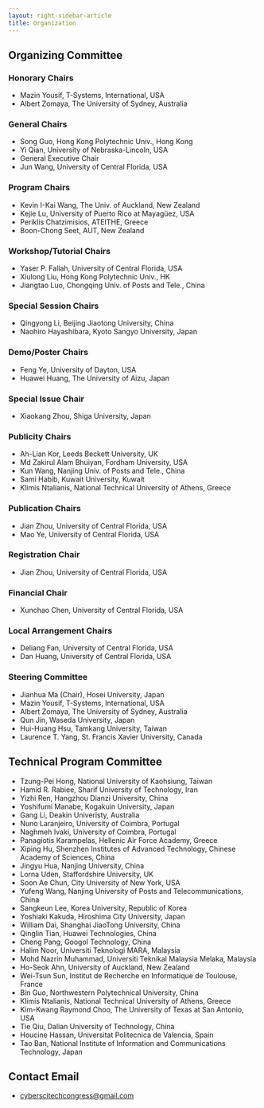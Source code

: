 ```yaml
---
layout: right-sidebar-article
title: Organization
---
```


## Organizing Committee

### Honorary Chairs

- Mazin Yousif, T-Systems, International, USA
- Albert Zomaya, The University of Sydney, Australia

### General Chairs

- Song Guo, Hong Kong Polytechnic Univ., Hong Kong
- Yi Qian, University of Nebraska-Lincoln, USA
- General Executive Chair
- Jun Wang, University of Central Florida, USA

### Program Chairs

- Kevin I-Kai Wang, The Univ. of Auckland, New Zealand
- Kejie Lu, University of Puerto Rico at Mayagüez, USA
- Periklis Chatzimisios, ATEITHE, Greece
- Boon-Chong Seet, AUT, New Zealand

### Workshop/Tutorial Chairs

- Yaser P. Fallah, University of Central Florida, USA
- Xiulong Liu, Hong Kong Polytechnic Univ., HK
- Jiangtao Luo, Chongqing Univ. of Posts and Tele., China

### Special Session Chairs

- Qingyong Li, Beijing Jiaotong University, China
- Naohiro Hayashibara, Kyoto Sangyo University, Japan

### Demo/Poster Chairs

- Feng Ye, University of Dayton, USA
- Huawei Huang, The University of Aizu, Japan

### Special Issue Chair

- Xiaokang Zhou, Shiga University, Japan

### Publicity Chairs

- Ah-Lian Kor, Leeds Beckett University, UK
- Md Zakirul Alam Bhuiyan, Fordham University, USA
- Kun Wang, Nanjing Univ. of Posts and Tele., China
- Sami Habib, Kuwait University, Kuwait
- Klimis Ntalianis, National Technical University of Athens, Greece

### Publication Chairs

- Jian Zhou, University of Central Florida, USA
- Mao Ye, University of Central Florida, USA

### Registration Chair

- Jian Zhou, University of Central Florida, USA

### Financial Chair

- Xunchao Chen, University of Central Florida, USA

### Local Arrangement Chairs

- Deliang Fan, University of Central Florida, USA
- Dan Huang, University of Central Florida, USA

### Steering Committee

- Jianhua Ma (Chair), Hosei University, Japan
- Mazin Yousif, T-Systems, International, USA
- Albert Zomaya, The University of Sydney, Australia
- Qun Jin, Waseda University, Japan
- Hui-Huang Hsu, Tamkang University, Taiwan
- Laurence T. Yang, St. Francis Xavier University, Canada

## Technical Program Committee

- Tzung-Pei Hong, National University of Kaohsiung, Taiwan
- Hamid R. Rabiee, Sharif University of Technology, Iran
- Yizhi Ren, Hangzhou Dianzi University, China
- Yoshifumi Manabe, Kogakuin University, Japan
- Gang Li, Deakin Univeristy, Australia
- Nuno Laranjeiro, University of Coimbra, Portugal
- Naghmeh Ivaki, University of Coimbra, Portugal
- Panagiotis Karampelas, Hellenic Air Force Academy, Greece  
- Xiping Hu, Shenzhen Institutes of Advanced Technology, Chinese Academy of Sciences, China   
- Jingyu Hua, Nanjing University, China
- Lorna Uden, Staffordshire University, UK
- Soon Ae Chun, City University of New York, USA  
- Yufeng Wang, Nanjing University of Posts and Telecommunications, China  
- Sangkeun Lee, Korea University, Republic of Korea
- Yoshiaki Kakuda, Hiroshima City University, Japan
- William Dai, Shanghai JiaoTong University, China
- Qinglin Tian, Huawei Technologies, China
- Cheng Pang, Googol Technology, China
- Halim Noor, Universiti Teknologi MARA, Malaysia
- Mohd Nazrin Muhammad, Universiti Teknikal Malaysia Melaka, Malaysia
- Ho-Seok Ahn, University of Auckland, New Zealand
- Wei-Tsun Sun, Institut de Recherche en Informatique de Toulouse, France
- Bin Guo, Northwestern Polytechnical University, China
- Klimis Ntalianis, National Technical University of Athens, Greece
- Kim-Kwang Raymond Choo, The University of Texas at San Antonio, USA
- Tie Qiu, Dalian University of Technology, China
- Houcine Hassan, Universitat Politecnica de Valencia, Spain
- Tao Ban, National Institute of Information and Communications Technology, Japan

## Contact Email

- [cyberscitechcongress@gmail.com](mailto:cyberscitechcongress@gmail.com)
